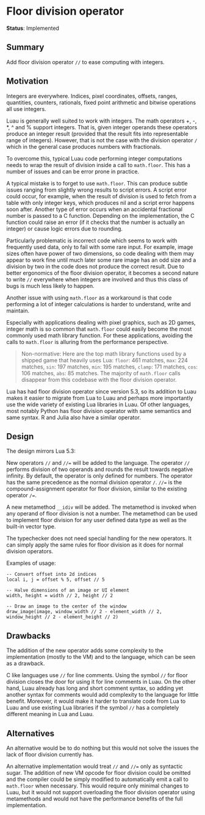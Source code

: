 # Floor division operator

**Status**: Implemented

## Summary

Add floor division operator `//` to ease computing with integers.

## Motivation

Integers are everywhere. Indices, pixel coordinates, offsets, ranges, quantities, counters, rationals, fixed point arithmetic and bitwise operations all use integers.

Luau is generally well suited to work with integers. The math operators +, -, \*, ^ and % support integers. That is, given integer operands these operators produce an integer result (provided that the result fits into representable range of integers). However, that is not the case with the division operator `/` which in the general case produces numbers with fractionals.

To overcome this, typical Luau code performing integer computations needs to wrap the result of division inside a call to `math.floor`. This has a number of issues and can be error prone in practice.

A typical mistake is to forget to use `math.floor`. This can produce subtle issues ranging from slightly wrong results to script errors. A script error could occur, for example, when the result of division is used to fetch from a table with only integer keys, which produces nil and a script error happens soon after. Another type of error occurs when an accidental fractional number is passed to a C function. Depending on the implementation, the C function could raise an error (if it checks that the number is actually an integer) or cause logic errors due to rounding.

Particularly problematic is incorrect code which seems to work with frequently used data, only to fail with some rare input. For example, image sizes often have power of two dimensions, so code dealing with them may appear to work fine until much later some rare image has an odd size and a division by two in the code does not produce the correct result. Due to better ergonomics of the floor division operator, it becomes a second nature to write `//` everywhere when integers are involved and thus this class of bugs is much less likely to happen.

Another issue with using `math.floor` as a workaround is that code performing a lot of integer calculations is harder to understand, write and maintain.

Especially with applications dealing with pixel graphics, such as 2D games, integer math is so common that `math.floor` could easily become the most commonly used math library function. For these applications, avoiding the calls to `math.floor` is alluring from the performance perspective.

> Non-normative: Here are the top math library functions used by a shipped game that heavily uses Lua: 
> `floor`: 461 matches, `max`: 224 matches, `sin`: 197 matches, `min`: 195 matches, `clamp`: 171 matches, `cos`: 106 matches, `abs`: 85 matches.
> The majority of `math.floor` calls disappear from this codebase with the floor division operator.

Lua has had floor division operator since version 5.3, so its addition to Luau makes it easier to migrate from Lua to Luau and perhaps more importantly use the wide variety of existing Lua libraries in Luau. Of other languages, most notably Python has floor division operator with same semantics and same syntax. R and Julia also have a similar operator.

## Design

The design mirrors Lua 5.3:

New operators `//` and `//=` will be added to the language. The operator `//` performs division of two operands and rounds the result towards negative infinity. By default, the operator is only defined for numbers. The operator has the same precedence as the normal division operator `/`. `//=` is the compound-assignment operator for floor division, similar to the existing operator `/=`.

A new metamethod `__idiv` will be added. The metamethod is invoked when any operand of floor division is not a number. The metamethod can be used to implement floor division for any user defined data type as well as the built-in vector type.

The typechecker does not need special handling for the new operators. It can simply apply the same rules for floor division as it does for normal division operators.

Examples of usage:

```
-- Convert offset into 2d indices
local i, j = offset % 5, offset // 5

-- Halve dimensions of an image or UI element
width, height = width // 2, height // 2

-- Draw an image to the center of the window
draw_image(image, window_width // 2 - element_width // 2, window_height // 2 - element_height // 2)
```

## Drawbacks

The addition of the new operator adds some complexity to the implementation (mostly to the VM) and to the language, which can be seen as a drawback.

C like languages use `//` for line comments. Using the symbol `//` for floor division closes the door for using it for line comments in Luau. On the other hand, Luau already has long and short comment syntax, so adding yet another syntax for comments would add complexity to the language for little benefit. Moreover, it would make it harder to translate code from Lua to Luau and use existing Lua libraries if the symbol `//` has a completely different meaning in Lua and Luau.

## Alternatives

An alternative would be to do nothing but this would not solve the issues the lack of floor division currently has.

An alternative implementation would treat `//` and `//=` only as syntactic sugar. The addition of new VM opcode for floor division could be omitted and the compiler could be simply modified to automatically emit a call to `math.floor` when necessary. This would require only minimal changes to Luau, but it would not support overloading the floor division operator using metamethods and would not have the performance benefits of the full implementation.
